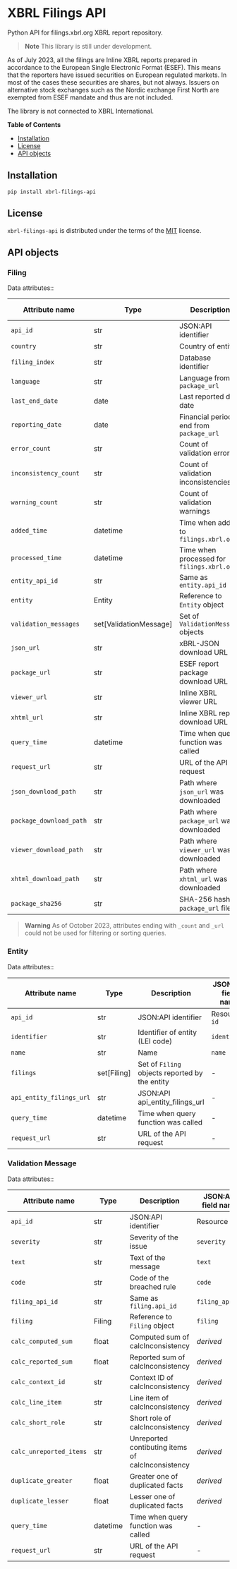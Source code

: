 # XBRL Filings API

Python API for filings.xbrl.org XBRL report repository.

> **Note**
> This library is still under development.

As of July 2023, all the filings are Inline XBRL reports prepared in
accordance to the European Single Electronic Format (ESEF). This
means that the reporters have issued securities on European
regulated markets. In most of the cases these securities are shares,
but not always. Issuers on alternative stock exchanges such as the
Nordic exchange First North are exempted from ESEF mandate and thus
are not included.

The library is not connected to XBRL International.

**Table of Contents**

- [Installation](#installation)
- [License](#license)
- [API objects](#api_objects)

## Installation

```console
pip install xbrl-filings-api
```

## License

`xbrl-filings-api` is distributed under the terms of the [MIT](https://spdx.org/licenses/MIT.html) license.

## API objects

### Filing

Data attributes::

| Attribute name          | Type     | Description                         | JSON:API field name | Query   |
| ----------------------- | -------- | ----------------------------------- | ------------------- | ------- |
| `api_id`                | str      | JSON:API identifier                 | Resource `id`       |         |
| `country`               | str      | Country of entity                   | `country`           | **X**   |
| `filing_index`          | str      | Database identifier                 | `fxo_id`            | **X**   |
| `language`              | str      | Language from `package_url`         | *derived*           |         |
| `last_end_date`         | date     | Last reported data date             | `period_end`        | **X**   |
| `reporting_date`        | date     | Financial period end from `package_url` | *derived*       |         |
| `error_count`           | str      | Count of validation errors          | `error_count`       | (**X**) |
| `inconsistency_count`   | str      | Count of validation inconsistencies | `inconsistency_count` | (**X**) |
| `warning_count`         | str      | Count of validation warnings        | `warning_count`     | (**X**) |
| `added_time`            | datetime | Time when added to `filings.xbrl.org` | `date_added`      | **X**   |
| `processed_time`        | datetime | Time when processed for `filings.xbrl.org` | `processed`  | **X**   |
| `entity_api_id`         | str      | Same as `entity.api_id`             | `entity.id`         |         |
| `entity`                | Entity   | Reference to `Entity` object        | \-                  |         |
| `validation_messages`   | set\[ValidationMessage\] | Set of `ValidationMessage` objects | `validation_messages` | |
| `json_url`              | str      | xBRL-JSON download URL              | `json_url`          | (**X**) |
| `package_url`           | str      | ESEF report package download URL    | `package_url`       | (**X**) |
| `viewer_url`            | str      | Inline XBRL viewer URL              | `viewer_url`        | (**X**) |
| `xhtml_url`             | str      | Inline XBRL report download URL     | `report_url`        | (**X**) |
| `query_time`            | datetime | Time when query function was called | \-                  |         |
| `request_url`           | str      | URL of the API request              | \-                  |         |
| `json_download_path`    | str      | Path where `json_url` was downloaded | \-                 |         |
| `package_download_path` | str      | Path where `package_url` was downloaded | \-              |         |
| `viewer_download_path`  | str      | Path where `viewer_url` was downloaded | \-               |         |
| `xhtml_download_path`   | str      | Path where `xhtml_url` was downloaded | \-                |         |
| `package_sha256`        | str      | SHA-256 hash of `package_url` file  | `sha256             | **X**   |

> **Warning**
> As of October 2023, attributes ending with `_count` and `_url` could
> not be used for filtering or sorting queries.

### Entity

Data attributes::

| Attribute name           | Type     | Description                         | JSON:API field name |
| ------------------------ | -------- | ----------------------------------- | ------------------- |
| `api_id`                 | str      | JSON:API identifier                 | Resource `id`       |
| `identifier`             | str      | Identifier of entity (LEI code)     | `identifier`        |
| `name`                   | str      | Name                                | `name`              |
| `filings`                | set\[Filing\] | Set of `Filing` objects reported by the entity | \-  |
| `api_entity_filings_url` | str      | JSON:API api_entity_filings_url     | \-                  |
| `query_time`             | datetime | Time when query function was called | \-                  |
| `request_url`            | str      | URL of the API request              | \-                  |

### Validation Message

Data attributes::

| Attribute name          | Type     | Description                         | JSON:API field name |
| ----------------------- | -------- | ----------------------------------- | ------------------- |
| `api_id`                | str      | JSON:API identifier                 | Resource `id`       |
| `severity`              | str      | Severity of the issue               | `severity`          |
| `text`                  | str      | Text of the message                 | `text`              |
| `code`                  | str      | Code of the breached rule           | `code`              |
| `filing_api_id`         | str      | Same as `filing.api_id`             | `filing_api_id`     |
| `filing`                | Filing   | Reference to `Filing` object        | `filing`            |
| `calc_computed_sum`     | float    | Computed sum of calcInconsistency   | *derived*           |
| `calc_reported_sum`     | float    | Reported sum of calcInconsistency   | *derived*           |
| `calc_context_id`       | str      | Context ID of calcInconsistency     | *derived*           |
| `calc_line_item`        | str      | Line item of calcInconsistency      | *derived*           |
| `calc_short_role`       | str      | Short role of calcInconsistency     | *derived*           |
| `calc_unreported_items` | str      | Unreported contibuting items of calcInconsistency | *derived* |
| `duplicate_greater`     | float    | Greater one of duplicated facts     | *derived*           |
| `duplicate_lesser`      | float    | Lesser one of duplicated facts      | *derived*           |
| `query_time`            | datetime | Time when query function was called | \-                  |
| `request_url`           | str      | URL of the API request              | \-                  |
